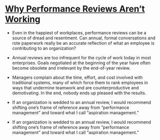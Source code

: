 # [Why Performance Reviews Aren’t Working](https://insights.som.yale.edu/insights/three-questions-prof-james-baron-on-why-performance-reviews-aren-t-working)

* Even in the happiest of workplaces, performance reviews can be a source of dread and resentment. Can annual, formal conversations and rote paperwork really be an accurate reflection of what an employee is contributing to an organization? 

* Annual reviews are too infrequent for the cycle of work today in most enterprises. Goals negotiated at the beginning of the year have often become obsolete and irrelevant by the end-of-year review.

* Managers complain about the time, effort, and cost involved with traditional systems, many of which force them to rank employees in ways that undermine teamwork and are counterproductive and demotivating. In the end, nobody ends up pleased with the results. 

* If an organization is wedded to an annual review, I would recommend shifting one’s frame of reference away from “performance management” and toward what I call “aspiration management.”

* If an organization is wedded to an annual review, I would recommend shifting one’s frame of reference away from “performance management” and toward what I call “aspiration management.”